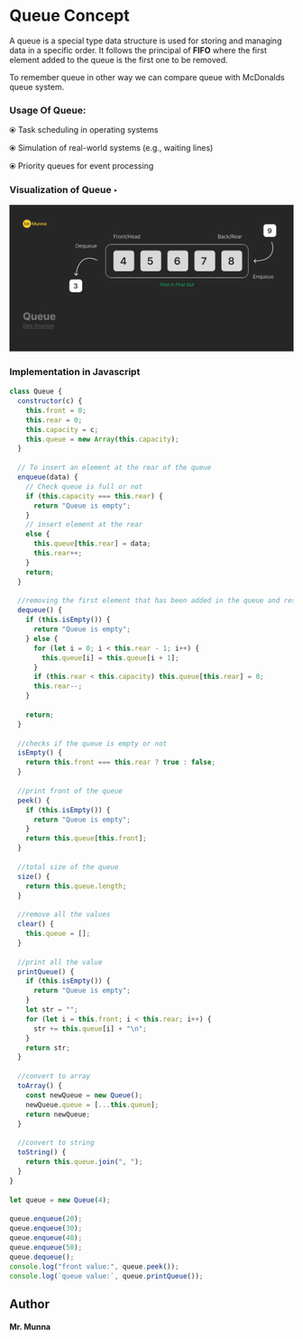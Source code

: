 # Queue Concept

A queue is a special type data structure is used for storing and managing data in a specific order. It follows the principal of **FIFO** where the first element added to the queue is the first one to be removed.

To remember queue in other way we can compare queue with McDonalds queue system.

### Usage Of Queue:

&#10687; Task scheduling in operating systems

&#10687; Simulation of real-world systems (e.g., waiting lines)

&#10687; Priority queues for event processing

### Visualization of Queue &#8227;

![Screenshot of queue process](../assets/Queue.png)

### Implementation in Javascript

```javascript
class Queue {
  constructor(c) {
    this.front = 0;
    this.rear = 0;
    this.capacity = c;
    this.queue = new Array(this.capacity);
  }

  // To insert an element at the rear of the queue
  enqueue(data) {
    // Check queue is full or not
    if (this.capacity === this.rear) {
      return "Queue is empty";
    }
    // insert element at the rear
    else {
      this.queue[this.rear] = data;
      this.rear++;
    }
    return;
  }

  //removing the first element that has been added in the queue and resetting the queue
  dequeue() {
    if (this.isEmpty()) {
      return "Queue is empty";
    } else {
      for (let i = 0; i < this.rear - 1; i++) {
        this.queue[i] = this.queue[i + 1];
      }
      if (this.rear < this.capacity) this.queue[this.rear] = 0;
      this.rear--;
    }

    return;
  }

  //checks if the queue is empty or not
  isEmpty() {
    return this.front === this.rear ? true : false;
  }

  //print front of the queue
  peek() {
    if (this.isEmpty()) {
      return "Queue is empty";
    }
    return this.queue[this.front];
  }

  //total size of the queue
  size() {
    return this.queue.length;
  }

  //remove all the values
  clear() {
    this.queue = [];
  }

  //print all the value
  printQueue() {
    if (this.isEmpty()) {
      return "Queue is empty";
    }
    let str = "";
    for (let i = this.front; i < this.rear; i++) {
      str += this.queue[i] + "\n";
    }
    return str;
  }

  //convert to array
  toArray() {
    const newQueue = new Queue();
    newQueue.queue = [...this.queue];
    return newQueue;
  }

  //convert to string
  toString() {
    return this.queue.join(", ");
  }
}

let queue = new Queue(4);

queue.enqueue(20);
queue.enqueue(30);
queue.enqueue(40);
queue.enqueue(50);
queue.dequeue();
console.log("front value:", queue.peek());
console.log(`queue value:`, queue.printQueue());
```

## Author

#### Mr. Munna
